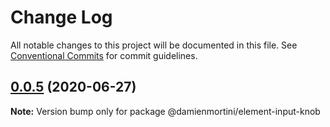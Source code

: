 # Change Log

All notable changes to this project will be documented in this file.
See [Conventional Commits](https://conventionalcommits.org) for commit guidelines.

## [0.0.5](https://github.com/damienmortini/lib/compare/@damienmortini/element-input-knob@0.0.4...@damienmortini/element-input-knob@0.0.5) (2020-06-27)

**Note:** Version bump only for package @damienmortini/element-input-knob
